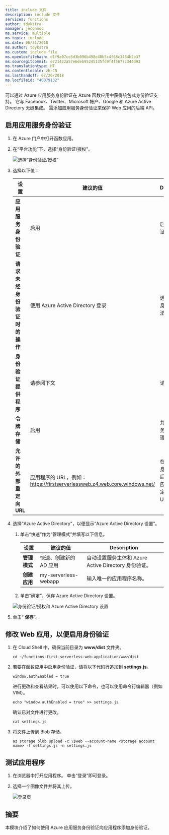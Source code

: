 ```yaml
---
title: include 文件
description: include 文件
services: functions
author: tdykstra
manager: jeconnoc
ms.service: multiple
ms.topic: include
ms.date: 06/21/2018
ms.author: tdykstra
ms.custom: include file
ms.openlocfilehash: d1f9a07ce3d3b096b498e48b5c4f68c3454b2b37
ms.sourcegitcommit: e721422a57e6deb95245135fd9f4f5677c344d93
ms.translationtype: HT
ms.contentlocale: zh-CN
ms.lasthandoff: 07/26/2018
ms.locfileid: "40079132"
---
```

可以通过 Azure 应用服务身份验证在 Azure 函数应用中获得统包式身份验证支持。 它与 Facebook、Twitter、Microsoft 帐户、Google 和 Azure Active Directory 无缝集成。 需添加应用服务身份验证来保护 Web 应用的后端 API。

## <a name="enable-app-service-authentication"></a>启用应用服务身份验证

1. 在 Azure 门户中打开函数应用。

1. 在“平台功能”下，选择“身份验证/授权”。

    ![选择“身份验证/授权”](media/functions-first-serverless-web-app/6-authorization.jpg)

1. 选择以下值：
    
    | 设置      |  建议的值   | Description                                        |
    | --- | --- | ---|
    | **应用服务身份验证** | 启用 | 启用身份验证 |
    | **请求未经身份验证时的操作** | 使用 Azure Active Directory 登录 | 选择配置的身份验证方法（见下）。 |
    | **身份验证提供程序** | 请参阅下文 | 请参阅下文 |
    | **令牌存储** | 启用 | 允许应用服务存储和管理令牌。 |
    | **允许的外部重定向 URL** | 应用程序的 URL，例如：https://firstserverlessweb.z4.web.core.windows.net/ | 在用户进行身份验证后，允许将应用服务重定向到的 URL。 |

1. 选择“Azure Active Directory”，以便显示“Azure Active Directory 设置”。

    1. 单击“快速”作为“管理模式”并填写以下信息。
    
        | 设置      |  建议的值   | Description                                        |
        | --- | --- | ---|
        | **管理模式** | 快速、创建新的 AD 应用 | 自动设置服务主体和 Azure Active Directory 身份验证。 |
        | **创建应用** | my-serverless-webapp | 输入唯一的应用程序名称。 |
    
    1. 单击“确定”，保存 Azure Active Directory 设置。

    ![身份验证/授权和 Azure Active Directory 设置](media/functions-first-serverless-web-app/6-create-aad.png)

1. 单击“ **保存**”。


## <a name="modify-the-web-app-to-enable-authentication"></a>修改 Web 应用，以便启用身份验证

1. 在 Cloud Shell 中，确保当前目录为 **www/dist** 文件夹。

    ```azurecli
    cd ~/functions-first-serverless-web-application/www/dist
    ```

1. 若要在函数应用中启用身份验证，请将以下代码行追加到 **settings.js**。

    `window.authEnabled = true`

    进行更改和查看结果时，可以使用以下命令，也可以使用命令行编辑器（例如 VIM）。

    ```azurecli
    echo "window.authEnabled = true" >> settings.js
    ```

    确认已对文件进行更改。

    ```azurecli
    cat settings.js
    ```

1. 将文件上传到 Blob 存储。

    ```azurecli
    az storage blob upload -c \$web --account-name <storage account name> -f settings.js -n settings.js
    ```


## <a name="test-the-application"></a>测试应用程序

1. 在浏览器中打开应用程序。 单击“登录”即可登录。

1. 选择一个图像文件并将其上传。

    ![登录页](media/functions-first-serverless-web-app/6-aad-auth.png)
    

## <a name="summary"></a>摘要

本模块介绍了如何使用 Azure 应用服务身份验证向应用程序添加身份验证。
